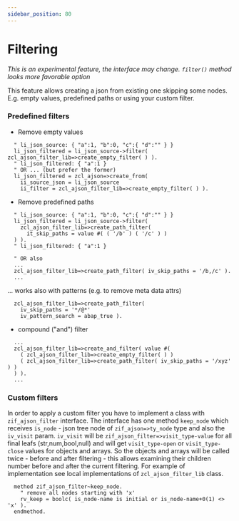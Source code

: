 ```yaml
---
sidebar_position: 80
---
```


# Filtering

*This is an experimental feature, the interface may change.*
*`filter()` method looks more favorable option*

This feature allows creating a json from existing one skipping some nodes. E.g. empty values, predefined paths or using your custom filter.

### Predefined filters

- Remove empty values

```abap
  " li_json_source: { "a":1, "b":0, "c":{ "d":"" } }
  li_json_filtered = li_json_source->filter( zcl_ajson_filter_lib=>create_empty_filter( ) ).
  " li_json_filtered: { "a":1 }
  " OR ... (but prefer the former)
  li_json_filtered = zcl_ajson=>create_from(
    ii_source_json = li_json_source
    ii_filter = zcl_ajson_filter_lib=>create_empty_filter( ) ).
```

- Remove predefined paths

```abap
  " li_json_source: { "a":1, "b":0, "c":{ "d":"" } }
  li_json_filtered = li_json_source->filter( 
    zcl_ajson_filter_lib=>create_path_filter(
      it_skip_paths = value #( ( '/b' ) ( '/c' ) )
  ) ).
  " li_json_filtered: { "a":1 }
  
  " OR also
  ...
  zcl_ajson_filter_lib=>create_path_filter( iv_skip_paths = '/b,/c' ).
  ...
```

... works also with patterns (e.g. to remove meta data attrs)

```abap
  zcl_ajson_filter_lib=>create_path_filter( 
    iv_skip_paths = '*/@*'
    iv_pattern_search = abap_true ).
```

- compound ("and") filter

```abap
  ...
  zcl_ajson_filter_lib=>create_and_filter( value #(
    ( zcl_ajson_filter_lib=>create_empty_filter( ) )
    ( zcl_ajson_filter_lib=>create_path_filter( iv_skip_paths = '/xyz' ) )
  ) ).
  ...
```

### Custom filters

In order to apply a custom filter you have to implement a class with `zif_ajson_filter` interface. The interface has one method `keep_node` which receives `is_node` - json tree node of `zif_ajson=>ty_node` type and also the `iv_visit` param. `iv_visit` will be `zif_ajson_filter=>visit_type-value` for all final leafs (str,num,bool,null) and will get `visit_type-open` or `visit_type-close` values for objects and arrays. So the objects and arrays will be called twice - before and after filtering - this allows examining their children number before and after the current filtering. For example of implementation see local implementations of `zcl_ajson_filter_lib` class.

```abap
  method zif_ajson_filter~keep_node.
    " remove all nodes starting with 'x'
    rv_keep = boolc( is_node-name is initial or is_node-name+0(1) <> 'x' ).
  endmethod.
```
